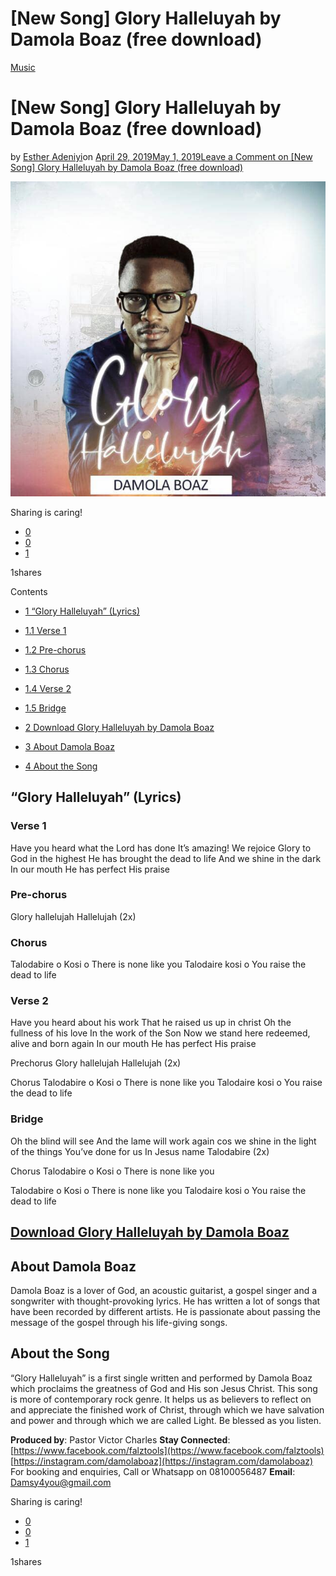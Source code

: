 # [New Song] Glory Halleluyah by Damola Boaz (free download)

[Music](https://estheradeniyi.com/category/music/)
# [New Song] Glory Halleluyah by Damola Boaz (free download)

by [Esther Adeniyi](https://estheradeniyi.com/author/esther-adeniyi/)on [April 29, 2019May 1, 2019](https://estheradeniyi.com/glory-halleluyah-by-damola-boaz-free-download/)[Leave a Comment on [New Song] Glory Halleluyah by Damola Boaz (free download)](https://estheradeniyi.com/glory-halleluyah-by-damola-boaz-free-download/#respond)

![Glory Halleluyah by Damola Boaz audio, Glory Halleluyah by Damola Boaz free download, Glory Halleluyah by Damola Boaz song](images\Glory-Halleluyah-by-Damola-Boaz.jpeg)

Sharing is caring!

- [0](https://www.facebook.com/sharer/sharer.php?u=https%3A%2F%2Festheradeniyi.com%2Fglory-halleluyah-by-damola-boaz-free-download%2F&amp;t=%5BNew%20Song%5D%20Glory%20Halleluyah%20by%20Damola%20Boaz%20%28free%20download%29)
- [0](https://twitter.com/intent/tweet?text=%5BNew%20Song%5D%20Glory%20Halleluyah%20by%20Damola%20Boaz%20%28free%20download%29&amp;url=https%3A%2F%2Festheradeniyi.com%2Fglory-halleluyah-by-damola-boaz-free-download%2F)
- [1](#)

1shares

Contents

- [1 &#x201C;Glory Halleluyah&#x201D; (Lyrics)](#8220Glory_Halleluyah8221_Lyrics)
- [1.1 Verse 1](#Verse_1)
- [1.2 Pre-chorus](#Pre-chorus)
- [1.3 Chorus](#Chorus)
- [1.4 Verse 2](#Verse_2)
- [1.5 Bridge](#Bridge)

- [2 Download Glory Halleluyah by Damola Boaz](#Download_Glory_Halleluyah_by_Damola_Boaz)
- [3 About Damola Boaz](#About_Damola_Boaz)
- [4 About the Song](#About_the_Song)

## &#x201C;Glory Halleluyah&#x201D; (Lyrics)

###  Verse 1

Have you heard what the Lord has done
 It&#x2019;s amazing! We rejoice
 Glory to God in the highest
 He has brought the dead to life
 And we shine in the dark
 In our mouth He has perfect His praise

### Pre-chorus

Glory hallelujah
 Hallelujah (2x)

### Chorus

Talodabire o
 Kosi o
 There is none like you
 Talodaire
 kosi o
 You raise the dead to life

### Verse 2

Have you heard about his work
 That he raised us up in christ
 Oh the fullness of his love
 In the work of the Son
 Now we stand here redeemed, alive and born again
 In our mouth He has perfect His praise

Prechorus
 Glory hallelujah
 Hallelujah (2x)

Chorus
 Talodabire o
 Kosi o
 There is none like you
 Talodaire
 kosi o
 You raise the dead to life

### Bridge

Oh the blind will see
 And the lame will work again
 cos we shine in the light of the things
 You&#x2019;ve done for us
 In Jesus name
 Talodabire (2x)

Chorus
 Talodabire o
 Kosi o
 There is none like you

Talodabire o
 Kosi o
 There is none like you
 Talodaire
 kosi o
 You raise the dead to life

## [Download Glory Halleluyah by Damola Boaz](https://my.notjustok.com/track/395837/damola-boaz-glory-hallelujah)

## About Damola Boaz

Damola Boaz is a lover of God, an acoustic guitarist, a gospel singer and a songwriter with thought-provoking lyrics. He has written a lot of songs that have been recorded by different artists. He is passionate about passing the message of the gospel through his life-giving songs.

## About the Song

&#x201C;Glory Halleluyah&#x201D; is a first single written and performed by Damola Boaz which proclaims the greatness of God and His son Jesus Christ. This song is more of contemporary rock genre. It helps us as believers to reflect on and appreciate the finished work of Christ, through which we have salvation and power and through which we are called Light. Be blessed as you listen.

**Produced by**: Pastor Victor Charles
**Stay Connected**:
[https://www.facebook.com/falztools](https://www.facebook.com/falztools)
[https://instagram.com/damolaboaz](https://instagram.com/damolaboaz)
 For booking and enquiries, Call or Whatsapp on 08100056487
**Email**: Damsy4you@gmail.com

Sharing is caring!

- [0](https://www.facebook.com/sharer/sharer.php?u=https%3A%2F%2Festheradeniyi.com%2Fglory-halleluyah-by-damola-boaz-free-download%2F&amp;t=%5BNew%20Song%5D%20Glory%20Halleluyah%20by%20Damola%20Boaz%20%28free%20download%29)
- [0](https://twitter.com/intent/tweet?text=%5BNew%20Song%5D%20Glory%20Halleluyah%20by%20Damola%20Boaz%20%28free%20download%29&amp;url=https%3A%2F%2Festheradeniyi.com%2Fglory-halleluyah-by-damola-boaz-free-download%2F)
- [1](#)

1shares